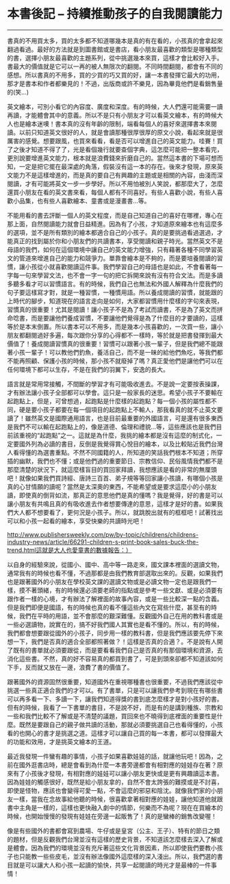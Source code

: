 # 本書後記 – 持續推動孩子的自我閱讀能力
---
書真的不用買太多，買的太多都不知道哪幾本是真的有在看的，小孩真的會拿起來翻過看過。最好的方法就是到圖書館或是書店，看小朋友最喜歡的類型是哪種類型的書，選擇小朋友最喜歡的主題系列，從中挑選幾本來買，這樣才會比較好入手。書最大的價值就是它可以一再的被人無限次的翻閱。不同時間翻閱，都會有不同的感想。所以書真的不用多，買的少買的巧又買的好，讓一本書發揮它最大的功用，那才是書本和作者都樂見的！不過，出版商或許不樂見，因為畢竟他們是看銷售量的(笑…)

英文繪本，可別小看它的內容度、廣度和深度。有的時候，大人們還可能需要一讀再讀，才能體會其中的意義。所以不是只有小朋友才可以看英文繪本，有的時候大人也是繪本迷噢！書本真的沒有年齡的限制，端看每個人的喜好來選擇書本來閱讀。以前只知道英文很好的人，就是會讀那種很厚很厚的原文小說，看起來就是很厲害的感覺。想要跟風，也買來看看，看是否可以增進自己的英文能力。哇賽！買了之後才知道不得了了，光是看個幾行就要查個字典，這怎麼可能把一整本看完，更別說要增進英文能力，根本就是浪費錢來折磨自己的。當然這本書的下場可想而知，一定是把它擺在最深處的角落，假裝沒有這一本的存在。後來才發現，原來英文能力不是這樣增進的，而是真的要自己有興趣的主題或是相關的內容，由淺而深閱讀，才有可能將英文一步一步學好。所以不用怕被別人笑說，都那麼大了，怎麼還買小朋友在看的英文書來看，每個人都有不同喜好。有些人喜歡小說，有些人喜歡小品集，也有些人喜歡繪本、童書或是漫畫書…等。

不能用看的書去評斷一個人的英文程度，而是自己知道自己的喜好在哪裡，專心在那上面，自然閱讀能力就會日益精進。因為有了小孩，才知道原來繪本也有這麼多的選項，並不是所有類別的繪本都適合自己的小孩子。真的是要挑過看過選過，才能真正的找到屬於你和小朋友們的共讀書本，享受閱讀和親子時光。當然英文不是母語的我們，如何在這個環境中讓自己的英文能力增強，只有藉著各種不同學習英文的管道來增進自己的能力和競爭力。單靠會繪本是不夠的，而是要培養閱讀的習慣，讓小孩從小就喜歡閱讀這件事。我們學習自己的母語也是如此，不會看著每一字每一句來學習文法，也不會一字一句的把它拆開來說有沒有符合文法。而是多讀多聽多看才可以習慣語言。有的時候，我們自己也無法和外國人解釋為什麼我們的句子要這樣寫才對，就是一種習慣，一種慣用語。所以養成閱讀的習慣，就能跟的上時代的腳步，知道現在的語言走向是如何，大家都習慣用什麼樣的字句來表現，習慣真的很重要！尤其是閱讀！讓小孩子不是為了考試而讀書，不是為了英文而拼命唸書，而是要讓他們養成習慣，不要讓他們覺得是為了什麼目的才要讀的，這樣等於是本末倒置。所以書本可以不用多，而是幾本小孩喜歡的，一次買一些，讓小朋友都翻閱過好多遍，每次跟你分享的心得都不一樣時，等於就是把書發揮到最大價值了！養成閱讀習慣真的很重要！習慣可以跟著小孩一輩子，但是我們總不能跟著小孩一輩子！可以教他們釣魚，養活自己，而不是一昧的給他們魚吃，等我們都不能再照顧、保護小孩的時候，那小孩不就廢掉了嗎？真正愛他們是讓他們可以在任何環境下都可以生存，不是在我們的羽翼下，安逸的長大。

語言就是常用常接觸，不間斷的學習才有可能吸收進去。不是說一定要按表操課，才有辦法讓小孩子全部都可以學會。這只是一般家長的迷思。希望小孩子不要輸在起跑點上，但是，可曾想過，起跑點是什麼樣的起跑點？每一個小孩的屬性都不同，硬是要小孩子都要在每一個項目的起跑點上不輸人，那我看真的就不止英文要讀了！雖然英文是國際通用語言，也是目前最重要的外國語言，可是還有很多東西是我們不可以輸在起跑點上的，像是道德、倫理和禮貌…等，這些應該也是我們目前該重視的“起跑點”之一。這就是為什麼，我挑的繪本都是沒有這麼的制式化，一定要國外列為必讀的書目，反倒是我覺得賞心悅目的繪本，以及比較貼近我們台灣人看得懂的為選書重點。不然不同國籍的人，所知道的笑話我們根本不知道；所穿插的幽默，我們也不懂；或是他們過的重要節日、宗教信仰、民俗風情我們都不是那麼清楚的狀況下，就這麼樣盲目的買回家拜讀，我想應該是看的非常的無厘頭吧！就像如果我們買詩經、唐詩三百首、弟子規等等回家讓小孩讀，有哪個小孩是真的心甘情願的讀呢？當然是太深奧的東西，不能希望或是要求這麼小的小朋友讀，即使真的倒背如流，那真正的意思他們是真的懂嗎？我是覺得，好的書是可以讓小朋友有共鳴且真的有吸收進去作者想要傳達的意思，這樣才是好的書。如果我們大人都不想要看了，更何況是小孩子。所以，就跳脫出就有的框框吧！試著找出可以和小孩一起看的繪本，享受快樂的共讀時光吧！

http://www.publishersweekly.com/pw/by-topic/childrens/childrens-industry-news/article/66291-children-s-print-book-sales-buck-the-trend.html這就是大人也愛童書的數據報告：）

以自身的經驗來說，從國小、國中、高中等一路走來，國文課本裡面的選讀文物，通常我有的時候也看不懂，不過那都是由我們教育部選取出來的。反觀，如果我們也是跟著國外的小朋友在學校英文課的選讀文物或是必讀文物一定也是跟我們一樣，摸不著頭緒，有的時候還必須要老師的指點或是參考一些文獻、或是必須要有跟作者一樣的心境，才有辦法了解裡面的故事內容，或是一些比較深一點的含義。但是我們即便是國語，有的時候也真的看不懂這些內文在寫些什麼，甚至有的時候，我們在平時的用語，並不會那麼的艱深難懂。反觀國外自己在用的教科書或是一些必選讀物，說實在的，搞不好我們國人其實也是看不懂的。所以，有的時候，我們都會想要跟從國外的小孩子，同步用一樣的教科書，但是我們應該要先停下來想一下，我們是否真的適合全部都照著做？！這樣是否真的合適？。不是說有人開了既有的書單就必須要跟從，而是要看看我們自己是否真的有那個環境和資源，去消化這些書。不然，真的好不容易真的都買到書了，可是到頭來卻都不知道該如何下手，反而就又放在一邊，浪費了書的價值了。

跟著國外的資源固然很重要，知道國外在重視哪種書也很重要，不過我們應該從中挑選一些真正適合我們的才可以。有了書單，只是可以讓我們參考到現在有哪些書可以再多看一下、多讀一下，讓我們知道得獎的書到底怎麼樣才是對小孩好的書。但有的時候，我看了一下書單的書目，不是說不好，而是有的是講到種族、宗教和一些和我們比較不了解或是不清楚的議題，買回來也不曉得到底裡面的重要性是什麼。既然是要跟自己的親子做共讀的活動，那就必須要挑選自己也看得懂的，小孩看的也開心的書才是挑選之道。這樣才可以讓自己買的每一本書，都可以發揮最大的功能和效用，才是挑英文繪本的王道。

最近我發現一件蠻有趣的事情，小孩子如果喜歡娃娃的話，就讓他玩吧！因為，之前在國外逛書店時，總是會看到為什麼一本書旁邊都會有相對應的娃娃存在著？原來有了小孩後才發現，有相對應的娃娃可以讓小朋友更快或是更有興趣讀這本書。因為娃娃的觸感很好，既然是給小朋友拿的，自然不會太誇張的難摸或是不討喜，即使是怪物，應該也會變得可愛一點，不會這麼的邪惡和陰沈。就像我們家的小朋友一樣，當我在念故事給他聽的時候，很喜歡拿著相對應的娃娃，讓他知道他就跟書中主角是一樣的，這樣也更快融入劇中的情節，何樂而不為呢？現在在買繪本的時候，也開始慢慢的發現有娃娃在旁邊一起販售了！真的是蠻棒的銷售改變喔！

像是有些國外的書都會寫到農場、牛仔或是皇宮（公主、王子）、特有的節日之類的題材，但是反觀我們台灣並沒有這樣的歷史背景，不知道該怎麼樣去深入了解或是體會。因為我們的環境並沒有充斥著這些文化背景因素，所以即使我們要教小孩子也只能教一些些皮毛，並沒有辦法像國外這麼樣的深入淺出。所以，我們選的書目就是可以讓大人和小孩一起讀的愉快，共享一起閱讀的時光才是最棒的一件事情！
